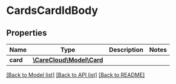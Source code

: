 # CardsCardIdBody

## Properties
Name | Type | Description | Notes
------------ | ------------- | ------------- | -------------
**card** | [**\CareCloud\Model\Card**](Card.md) |  | 

[[Back to Model list]](../../README.md#documentation-for-models) [[Back to API list]](../../README.md#documentation-for-api-endpoints) [[Back to README]](../../README.md)

